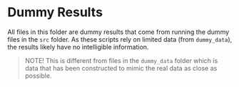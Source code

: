 # Dummy Results
All files in this folder are dummy results that come from running the dummy files in the `src` folder. As these scripts rely on limited data (from `dummy_data`), the results likely have no intelligible information. 

> NOTE! This is different from files in the `dummy_data` folder which is data that has been constructed to mimic the real data as close as possible. 
